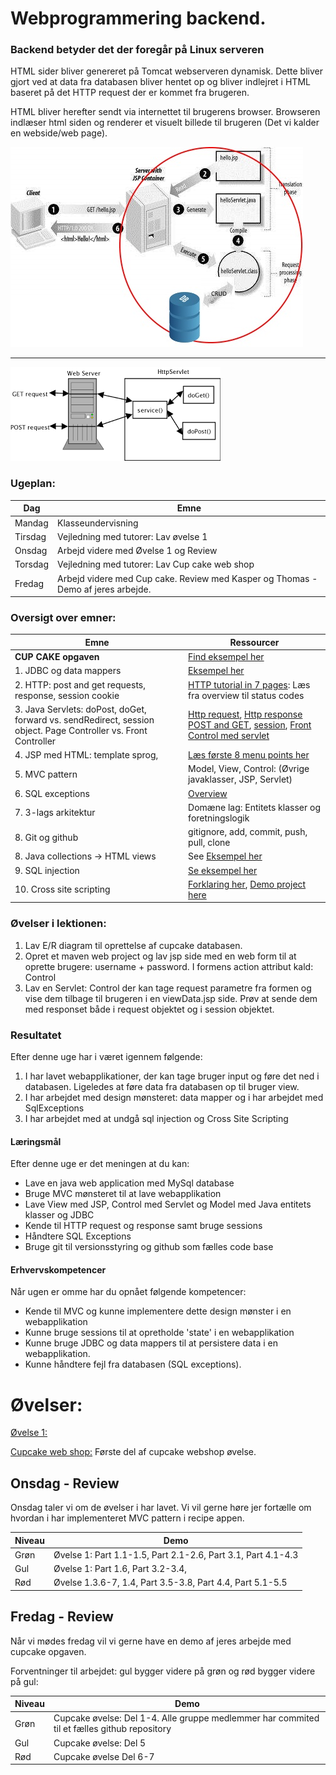 # Webprogrammering backend.

### Backend betyder det der foregår på Linux serveren 

HTML sider bliver genereret på Tomcat webserveren dynamisk. Dette bliver gjort ved at data fra databasen bliver hentet op og bliver indlejret i HTML baseret på det HTTP request der er kommet fra brugeren.

HTML bliver herefter sendt via internettet til brugerens browser. Browseren indlæser html siden og renderer et visuelt billede til brugeren (Det vi kalder en webside/web page).

![](img/jspcycle.jpg)  
<hr/>

![alt text](img/clientServer.png "client server image")

### Ugeplan:  

| Dag     | Emne                                     |
| ------- | ---------------------------------------- |
| Mandag  | Klasseundervisning                       |
| Tirsdag | Vejledning med tutorer: Lav øvelse 1     |
| Onsdag  | Arbejd videre med Øvelse 1 og Review     |
| Torsdag | Vejledning med tutorer: Lav Cup cake web shop |
| Fredag  | Arbejd videre med Cup cake. Review med Kasper og Thomas - Demo af jeres arbejde. |

### Oversigt over emner:  

| Emne                                     | Ressourcer                               |
| ---------------------------------------- | ---------------------------------------- |
| **CUP CAKE opgaven**                     | [Find eksempel her](http://207.154.231.222/Cupcake/) |
| 1. JDBC og data mappers                  | [Eksempel her](https://github.com/HartmannDemoCode/Sem2/tree/master/DataMapper/src/main/java/data) |
| 2. HTTP: post and get requests, response, session cookie | [HTTP tutorial in 7 pages](http://www.tutorialspoint.com/http/): Læs fra overview til status codes |
| 3. Java Servlets: doPost, doGet, forward vs. sendRedirect, session object. Page Controller vs. Front Controller | [Http request](https://www.tutorialspoint.com/servlets/servlets-client-request.htm), [Http response](https://www.tutorialspoint.com/servlets/servlets-server-response.htm) [POST and GET](https://www.tutorialspoint.com/servlets/servlets-form-data.htm), [session](https://www.tutorialspoint.com/servlets/servlets-session-tracking.htm), [Front Control med servlet](https://github.com/HartmannDemoCode/Sem2/blob/master/ServletDemo/src/java/control/PageControl.java) |
| 4. JSP med HTML: template sprog,         | [Læs første 8 menu points her](https://beginnersbook.com/2013/05/jsp-tutorial-introduction/) |
| 5. MVC pattern                           | Model, View, Control: (Øvrige javaklasser, JSP, Servlet) |
| 6. SQL exceptions                        | [Overview](https://www.tutorialspoint.com/jdbc/jdbc-exceptions.htm) |
| 7. 3-lags arkitektur                     | Domæne lag: Entitets klasser og foretningslogik |
| 8.  Git og github                        | gitignore, add, commit, push, pull, clone |
| 8. Java collections -> HTML views        | See [Eksempel her](https://github.com/HartmannDemoCode/Sem2/blob/master/ServletDemo/src/java/control/Collection2Html.java) |
| 9.  SQL injection                        | [Se eksempel her](https://www.journaldev.com/2489/jdbc-statement-vs-preparedstatement-sql-injection-example) |
| 10. Cross site scripting                 | [Forklaring her](https://stackoverflow.com/questions/2658922/xss-prevention-in-jsp-servlet-web-application), [Demo project here](https://github.com/HartmannDemoCode/Sem2/tree/master/crossSideScripting) |

### Øvelser i lektionen:

1. Lav E/R diagram til oprettelse af cupcake databasen.
2. Opret et maven web project og lav jsp side med en web form til at oprette brugere: username + password. I formens action attribut kald: Control
3. Lav en Servlet: Control der kan tage request parametre fra formen og vise dem tilbage til brugeren i en viewData.jsp side. Prøv at sende dem med responset både i request objektet og i session objektet.

### Resultatet

Efter denne uge har i været igennem følgende:

1. I har lavet webapplikationer, der kan tage bruger input og føre det ned i databasen. Ligeledes at føre data fra databasen op til bruger view. 
2. I har arbejdet med design mønsteret: data mapper og i har arbejdet med SqlExceptions
3. I har arbejdet med at undgå sql injection og Cross Site Scripting

#### Læringsmål

Efter denne uge er det meningen at du kan:

- Lave en java web application med MySql database
- Bruge MVC mønsteret til at lave webapplikation
- Lave View med JSP, Control med Servlet og Model med Java entitets klasser og JDBC
- Kende til HTTP request og response samt bruge sessions
- Håndtere SQL Exceptions
- Bruge git til versionsstyring og github som fælles code base

#### Erhvervskompetencer

Når ugen er omme har du opnået følgende kompetencer:

- Kende til MVC og kunne implementere dette design mønster i en webapplikation
- Kunne bruge sessions til at opretholde 'state' i en webapplikation
- Kunne bruge JDBC og data mappers til at persistere data i en webapplikation.
- Kunne håndtere fejl fra databasen (SQL exceptions).

# Øvelser:

[Øvelse 1: ](Ex1.md) 

[Cupcake web shop:](https://docs.google.com/document/d/1DH8Apv6kSGZJc_hFKnIRcaw96WFEwf7YJZNpnPjV_E8/edit?usp=sharing) Første del af cupcake webshop øvelse. 

## Onsdag - Review   
Onsdag taler vi om de øvelser i har lavet. Vi vil gerne høre jer fortælle om hvordan i har implementeret MVC pattern i recipe appen.

| Niveau | Demo                                     |
| ------ | ---------------------------------------- |
| Grøn   | Øvelse 1: Part 1.1-1.5, Part 2.1-2.6, Part 3.1, Part 4.1-4.3 |
| Gul    | Øvelse 1: Part 1.6, Part 3.2-3.4,        |
| Rød    | Øvelse 1.3.6-7, 1.4, Part 3.5-3.8, Part 4.4, Part 5.1-5.5 |



## Fredag - Review   

Når vi mødes fredag vil vi gerne have en demo af jeres arbejde med cupcake opgaven.

Forventninger til arbejdet: gul bygger videre på grøn og rød bygger videre på gul:  

| Niveau | Demo                                     |
| ------ | ---------------------------------------- |
| Grøn   | Cupcake øvelse: Del 1-4. Alle gruppe medlemmer har commited til et fælles github repository |
| Gul    | Cupcake øvelse: Del 5                    |
| Rød    | Cupcake øvelse Del 6-7                   |



